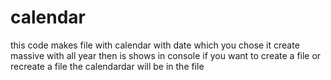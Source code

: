 # calendar
this code makes file with calendar with date which you chose
it create massive with all year
then is shows in console
if you want to create a file or recreate a file the calendardar will be in the file 
